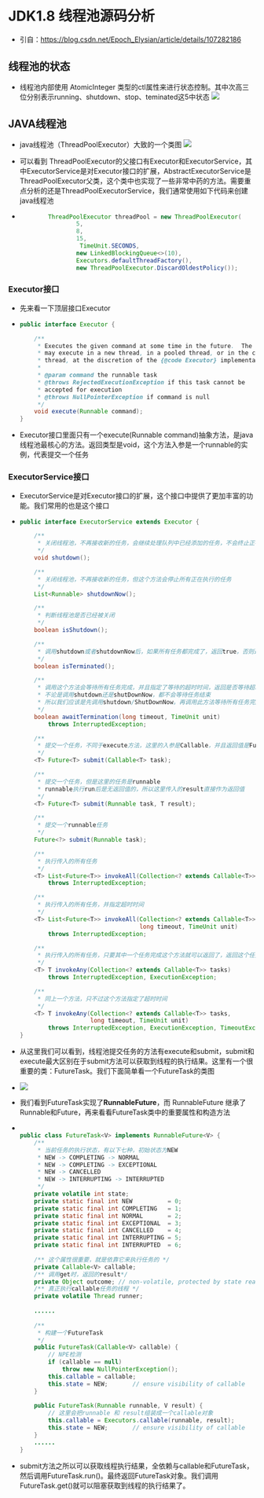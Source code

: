 # JDK1.8 线程池源码分析
* 引自：https://blog.csdn.net/Epoch_Elysian/article/details/107282186
## 线程池的状态
* 线程池内部使用 AtomicInteger 类型的ctl属性来进行状态控制。其中次高三位分别表示running、shutdown、stop、teminated这5中状态
![](./JAVA线程池状态.png)
## JAVA线程池
* java线程池（ThreadPoolExecutor）大致的一个类图
  ![](./JAVA线程池类图.png)

* 可以看到 ThreadPoolExecutor的父接口有Executor和ExecutorService，其中ExecutorService是对Executor接口的扩展，AbstractExecutorService是ThreadPoolExecutor父类，这个类中也实现了一些非常中药的方法。需要重点分析的还是ThreadPoolExecutorService，我们通常使用如下代码来创建java线程池

* ```java
          ThreadPoolExecutor threadPool = new ThreadPoolExecutor(
                  5,
                  8,
                  15,
                   TimeUnit.SECONDS,
                  new LinkedBlockingQueue<>(10),
                  Executors.defaultThreadFactory(),
                  new ThreadPoolExecutor.DiscardOldestPolicy());
  ```



### Executor接口

* 先来看一下顶层接口Executor

* ```java
  public interface Executor {
  
      /**
       * Executes the given command at some time in the future.  The command
       * may execute in a new thread, in a pooled thread, or in the calling
       * thread, at the discretion of the {@code Executor} implementation.
       *
       * @param command the runnable task
       * @throws RejectedExecutionException if this task cannot be
       * accepted for execution
       * @throws NullPointerException if command is null
       */
      void execute(Runnable command);
  }
  ```

* Executor接口里面只有一个execute(Runnable command)抽象方法，是java线程池最核心的方法。返回类型是void，这个方法入参是一个runnable的实例，代表提交一个任务

### ExecutorService接口

* ExecutorService是对Executor接口的扩展，这个接口中提供了更加丰富的功能。我们常用的也是这个接口

* ```java
  public interface ExecutorService extends Executor {
  
      /**
       * 关闭线程池，不再接收新的任务，会继续处理队列中已经添加的任务，不会终止正在执行的任务
       */
      void shutdown();
  
      /**
       * 关闭线程池，不再接收新的任务，但这个方法会停止所有正在执行的任务
       */
      List<Runnable> shutdownNow();
  
      /**
       * 判断线程池是否已经被关闭
       */
      boolean isShutdown();
  
      /**
       * 调用shutdown或者shutdownNow后，如果所有任务都完成了，返回true，否则返回false
       */
      boolean isTerminated();
  
      /**
       * 调用这个方法会等待所有任务完成，并且指定了等待的超时时间，返回是否等待超时
       * 不论是调用shutdown还是shutDownNow，都不会等待任务结束
       * 所以我们应该是先调用shutdown/ShutDownNow。再调用此方法等待所有任务完成
       */
      boolean awaitTermination(long timeout, TimeUnit unit)
          throws InterruptedException;
  
      /**
       * 提交一个任务，不同于execute方法，这里的入参是Callable，并且返回值是Future
       */
      <T> Future<T> submit(Callable<T> task);
  
      /**
       * 提交一个任务，但是这里的任务是runnable
       * runnable执行run后是无返回值的，所以这里传入的result直接作为返回值
       */
      <T> Future<T> submit(Runnable task, T result);
  
      /**
       * 提交一个runnable任务
       */
      Future<?> submit(Runnable task);
  
      /**
       * 执行传入的所有任务
       */
      <T> List<Future<T>> invokeAll(Collection<? extends Callable<T>> tasks)
          throws InterruptedException;
  
      /**
       * 执行传入的所有任务，并指定超时时间
       */
      <T> List<Future<T>> invokeAll(Collection<? extends Callable<T>> tasks,
                                    long timeout, TimeUnit unit)
          throws InterruptedException;
  
      /**
       * 执行传入的所有任务，只要其中一个任务完成这个方法就可以返回了，返回这个任务的执行结果
       */
      <T> T invokeAny(Collection<? extends Callable<T>> tasks)
          throws InterruptedException, ExecutionException;
  
      /**
       * 同上一个方法，只不过这个方法指定了超时时间
       */
      <T> T invokeAny(Collection<? extends Callable<T>> tasks,
                      long timeout, TimeUnit unit)
          throws InterruptedException, ExecutionException, TimeoutException;
  }
  ```

* 从这里我们可以看到，线程池提交任务的方法有execute和submit，submit和execute最大区别在于submit方法可以获取到线程的执行结果。这里有一个很重要的类：FutureTask。我们下面简单看一个FutureTask的类图

* ![](D:\mystudywork\mystudy-java\javastudy\src\main\java\juc\pool\FutureTask类图.png)

* 我们看到FutureTask实现了**RunnableFuture**，而 RunnableFuture 继承了Runnable和Future，再来看看FutureTask类中的重要属性和构造方法

* ```java
  
  public class FutureTask<V> implements RunnableFuture<V> {
      /**
       * 当前任务的执行状态，有以下七种，初始状态为NEW
       * NEW -> COMPLETING -> NORMAL
       * NEW -> COMPLETING -> EXCEPTIONAL
       * NEW -> CANCELLED
       * NEW -> INTERRUPTING -> INTERRUPTED
       */
      private volatile int state;
      private static final int NEW          = 0;
      private static final int COMPLETING   = 1;
      private static final int NORMAL       = 2;
      private static final int EXCEPTIONAL  = 3;
      private static final int CANCELLED    = 4;
      private static final int INTERRUPTING = 5;
      private static final int INTERRUPTED  = 6;
   
      /** 这个属性很重要，就是依靠它来执行任务的 */
      private Callable<V> callable;
      /** 调用get时，返回的result*/
      private Object outcome; // non-volatile, protected by state reads/writes
      /** 真正执行callable任务的线程 */
      private volatile Thread runner;
   
      ......
   
      /**
       * 构建一个FutureTask 
       */
      public FutureTask(Callable<V> callable) {
          // NPE检测
          if (callable == null)
              throw new NullPointerException();
          this.callable = callable;
          this.state = NEW;       // ensure visibility of callable
      }
   
      public FutureTask(Runnable runnable, V result) {
          // 这里会把runnable 和 result组装成一个callable对象
          this.callable = Executors.callable(runnable, result);
          this.state = NEW;       // ensure visibility of callable
      }
      ......
  }
  ```

* submit方法之所以可以获取线程执行结果，全依赖与callable和FutureTask，然后调用FutureTask.run()。最终返回FutureTask对象。我们调用FutureTask.get()就可以阻塞获取到线程的执行结果了。